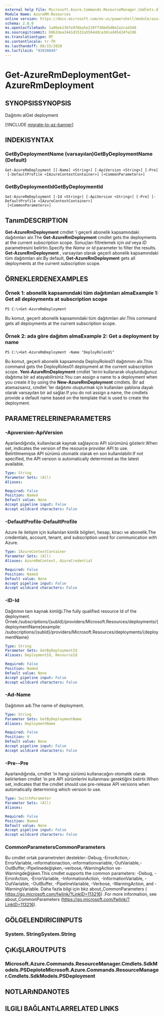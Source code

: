 ```yaml
---
external help file: Microsoft.Azure.Commands.ResourceManager.Cmdlets.dll-Help.xml
Module Name: AzureRM.Resources
online version: https://docs.microsoft.com/en-us/powershell/module/azurerm.resources/get-azurermdeployment
schema: 2.0.0
ms.openlocfilehash: 1a86eb136fe976ba5e229ff36bd5d0e2a2cad340
ms.sourcegitcommit: b9b2dea3441d1532a5564ddca3dced45424fe2d6
ms.translationtype: MT
ms.contentlocale: tr-TR
ms.lasthandoff: 08/15/2020
ms.locfileid: "93939049"
---
```

# <span data-ttu-id="1bb16-101">Get-AzureRmDeployment</span><span class="sxs-lookup"><span data-stu-id="1bb16-101">Get-AzureRmDeployment</span></span>

## <span data-ttu-id="1bb16-102">SYNOPSIS</span><span class="sxs-lookup"><span data-stu-id="1bb16-102">SYNOPSIS</span></span>
<span data-ttu-id="1bb16-103">Dağıtımı al</span><span class="sxs-lookup"><span data-stu-id="1bb16-103">Get deployment</span></span>

[!INCLUDE [migrate-to-az-banner](../../includes/migrate-to-az-banner.md)]

## <span data-ttu-id="1bb16-104">INDEKI</span><span class="sxs-lookup"><span data-stu-id="1bb16-104">SYNTAX</span></span>

### <span data-ttu-id="1bb16-105">GetByDeploymentName (varsayılan)</span><span class="sxs-lookup"><span data-stu-id="1bb16-105">GetByDeploymentName (Default)</span></span>
```
Get-AzureRmDeployment [[-Name] <String>] [-ApiVersion <String>] [-Pre]
 [-DefaultProfile <IAzureContextContainer>] [<CommonParameters>]
```

### <span data-ttu-id="1bb16-106">GetByDeploymentId</span><span class="sxs-lookup"><span data-stu-id="1bb16-106">GetByDeploymentId</span></span>
```
Get-AzureRmDeployment [-Id <String>] [-ApiVersion <String>] [-Pre] [-DefaultProfile <IAzureContextContainer>]
 [<CommonParameters>]
```

## <span data-ttu-id="1bb16-107">Tanım</span><span class="sxs-lookup"><span data-stu-id="1bb16-107">DESCRIPTION</span></span>
<span data-ttu-id="1bb16-108">**Get-AzureRmDeployment** cmdlet 'i geçerli abonelik kapsamındaki dağıtımları alır.</span><span class="sxs-lookup"><span data-stu-id="1bb16-108">The **Get-AzureRmDeployment** cmdlet gets the deployments at the current subscription scope.</span></span>
<span data-ttu-id="1bb16-109">Sonuçları filtrelemek için *ad* veya *ID* parametresini belirtin.</span><span class="sxs-lookup"><span data-stu-id="1bb16-109">Specify the *Name* or *Id* parameter to filter the results.</span></span>
<span data-ttu-id="1bb16-110">**Get-AzureRmDeployment** , varsayılan olarak geçerli abonelik kapsamındaki tüm dağıtımları alır.</span><span class="sxs-lookup"><span data-stu-id="1bb16-110">By default, **Get-AzureRmDeployment** gets all deployments at the current subscription scope.</span></span>

## <span data-ttu-id="1bb16-111">ÖRNEKLERDEN</span><span class="sxs-lookup"><span data-stu-id="1bb16-111">EXAMPLES</span></span>

### <span data-ttu-id="1bb16-112">Örnek 1: abonelik kapsamındaki tüm dağıtımları alma</span><span class="sxs-lookup"><span data-stu-id="1bb16-112">Example 1: Get all deployments at subscription scope</span></span>
```
PS C:\>Get-AzureRmDeployment
```

<span data-ttu-id="1bb16-113">Bu komut, geçerli abonelik kapsamındaki tüm dağıtımları alır.</span><span class="sxs-lookup"><span data-stu-id="1bb16-113">This command gets all deployments at the current subscription scope.</span></span>

### <span data-ttu-id="1bb16-114">Örnek 2: ada göre dağıtım alma</span><span class="sxs-lookup"><span data-stu-id="1bb16-114">Example 2: Get a deployment by name</span></span>
```
PS C:\>Get-AzureRmDeployment -Name "DeployRoles01"
```

<span data-ttu-id="1bb16-115">Bu komut, geçerli abonelik kapsamında DeployRoles01 dağıtımını alır.</span><span class="sxs-lookup"><span data-stu-id="1bb16-115">This command gets the DeployRoles01 deployment at the current subscription scope.</span></span>
<span data-ttu-id="1bb16-116">**Yeni-AzureRmDeployment** cmdlet 'lerini kullanarak oluşturduğunuz dağıtıma bir ad atayabilirsiniz.</span><span class="sxs-lookup"><span data-stu-id="1bb16-116">You can assign a name to a deployment when you create it by using the **New-AzureRmDeployment** cmdlets.</span></span>
<span data-ttu-id="1bb16-117">Bir ad atamazsanız, cmdlet 'ler dağıtımı oluşturmak için kullanılan şablona dayalı olarak varsayılan bir ad sağlar.</span><span class="sxs-lookup"><span data-stu-id="1bb16-117">If you do not assign a name, the cmdlets provide a default name based on the template that is used to create the deployment.</span></span>

## <span data-ttu-id="1bb16-118">PARAMETRELERINE</span><span class="sxs-lookup"><span data-stu-id="1bb16-118">PARAMETERS</span></span>

### <span data-ttu-id="1bb16-119">-Apıversion</span><span class="sxs-lookup"><span data-stu-id="1bb16-119">-ApiVersion</span></span>
<span data-ttu-id="1bb16-120">Ayarlandığında, kullanılacak kaynak sağlayıcısı API sürümünü gösterir.</span><span class="sxs-lookup"><span data-stu-id="1bb16-120">When set, indicates the version of the resource provider API to use.</span></span>
<span data-ttu-id="1bb16-121">Belirtilmemişse API sürümü otomatik olarak en son kullanılabilir.</span><span class="sxs-lookup"><span data-stu-id="1bb16-121">If not specified, the API version is automatically determined as the latest available.</span></span>

```yaml
Type: String
Parameter Sets: (All)
Aliases:

Required: False
Position: Named
Default value: None
Accept pipeline input: False
Accept wildcard characters: False
```

### <span data-ttu-id="1bb16-122">-DefaultProfile</span><span class="sxs-lookup"><span data-stu-id="1bb16-122">-DefaultProfile</span></span>
<span data-ttu-id="1bb16-123">Azure ile iletişim için kullanılan kimlik bilgileri, hesap, kiracı ve abonelik.</span><span class="sxs-lookup"><span data-stu-id="1bb16-123">The credentials, account, tenant, and subscription used for communication with Azure.</span></span>

```yaml
Type: IAzureContextContainer
Parameter Sets: (All)
Aliases: AzureRmContext, AzureCredential

Required: False
Position: Named
Default value: None
Accept pipeline input: False
Accept wildcard characters: False
```

### <span data-ttu-id="1bb16-124">-ID</span><span class="sxs-lookup"><span data-stu-id="1bb16-124">-Id</span></span>
<span data-ttu-id="1bb16-125">Dağıtımın tam kaynak kimliği.</span><span class="sxs-lookup"><span data-stu-id="1bb16-125">The fully qualified resource Id of the deployment.</span></span>
<span data-ttu-id="1bb16-126">Örnek:/subscriptions/{subId}/providers/Microsoft.Resources/deployments/{deploymentName}</span><span class="sxs-lookup"><span data-stu-id="1bb16-126">example: /subscriptions/{subId}/providers/Microsoft.Resources/deployments/{deploymentName}</span></span>

```yaml
Type: String
Parameter Sets: GetByDeploymentId
Aliases: DeploymentId, ResourceId

Required: False
Position: Named
Default value: None
Accept pipeline input: False
Accept wildcard characters: False
```

### <span data-ttu-id="1bb16-127">-Ad</span><span class="sxs-lookup"><span data-stu-id="1bb16-127">-Name</span></span>
<span data-ttu-id="1bb16-128">Dağıtımın adı.</span><span class="sxs-lookup"><span data-stu-id="1bb16-128">The name of deployment.</span></span>

```yaml
Type: String
Parameter Sets: GetByDeploymentName
Aliases: DeploymentName

Required: False
Position: 0
Default value: None
Accept pipeline input: False
Accept wildcard characters: False
```

### <span data-ttu-id="1bb16-129">-Pre-</span><span class="sxs-lookup"><span data-stu-id="1bb16-129">-Pre</span></span>
<span data-ttu-id="1bb16-130">Ayarlandığında, cmdlet 'in hangi sürümü kullanacağını otomatik olarak belirlerken cmdlet 'in pre API sürümlerini kullanması gerektiğini belirtir.</span><span class="sxs-lookup"><span data-stu-id="1bb16-130">When set, indicates that the cmdlet should use pre-release API versions when automatically determining which version to use.</span></span>

```yaml
Type: SwitchParameter
Parameter Sets: (All)
Aliases:

Required: False
Position: Named
Default value: None
Accept pipeline input: False
Accept wildcard characters: False
```

### <span data-ttu-id="1bb16-131">CommonParameters</span><span class="sxs-lookup"><span data-stu-id="1bb16-131">CommonParameters</span></span>
<span data-ttu-id="1bb16-132">Bu cmdlet ortak parametreleri destekler:-Debug,-ErrorAction,-ErrorVariable,-ınformationaction,-ınformationvariable,-OutVariable,-OutBuffer,-Pipelinedeğişken,-verbose,-WarningAction ve-Warningdeğişken.</span><span class="sxs-lookup"><span data-stu-id="1bb16-132">This cmdlet supports the common parameters: -Debug, -ErrorAction, -ErrorVariable, -InformationAction, -InformationVariable, -OutVariable, -OutBuffer, -PipelineVariable, -Verbose, -WarningAction, and -WarningVariable.</span></span> <span data-ttu-id="1bb16-133">Daha fazla bilgi için bkz about_CommonParameters ( https://go.microsoft.com/fwlink/?LinkID=113216) .</span><span class="sxs-lookup"><span data-stu-id="1bb16-133">For more information, see about_CommonParameters (https://go.microsoft.com/fwlink/?LinkID=113216).</span></span>

## <span data-ttu-id="1bb16-134">GÖLGELENDIRICI</span><span class="sxs-lookup"><span data-stu-id="1bb16-134">INPUTS</span></span>

### <span data-ttu-id="1bb16-135">System. String</span><span class="sxs-lookup"><span data-stu-id="1bb16-135">System.String</span></span>

## <span data-ttu-id="1bb16-136">ÇıKıŞLAR</span><span class="sxs-lookup"><span data-stu-id="1bb16-136">OUTPUTS</span></span>

### <span data-ttu-id="1bb16-137">Microsoft.Azure.Commands.ResourceManager.Cmdlets.SdkModels.PSDeplote</span><span class="sxs-lookup"><span data-stu-id="1bb16-137">Microsoft.Azure.Commands.ResourceManager.Cmdlets.SdkModels.PSDeployment</span></span>

## <span data-ttu-id="1bb16-138">NOTLARıNDA</span><span class="sxs-lookup"><span data-stu-id="1bb16-138">NOTES</span></span>

## <span data-ttu-id="1bb16-139">ILGILI BAĞLANTıLAR</span><span class="sxs-lookup"><span data-stu-id="1bb16-139">RELATED LINKS</span></span>
